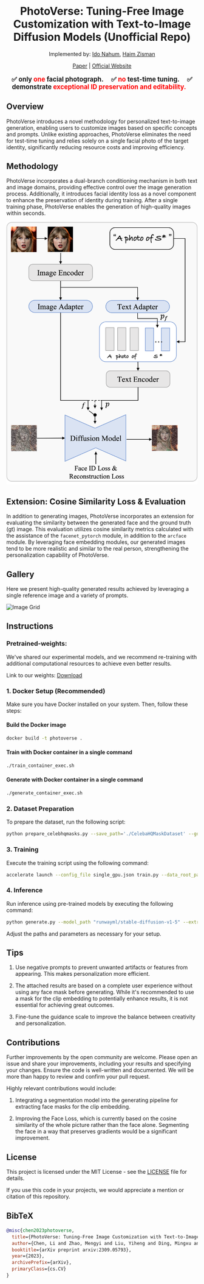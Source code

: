 <div align="center">

# PhotoVerse: Tuning-Free Image Customization with Text-to-Image Diffusion Models (Unofficial Repo)
Implemented by: [Ido Nahum](https://github.com/idonahum), [Haim Zisman](https://github.com/Haimzis) 

[Paper](https://arxiv.org/abs/2309.05793) | [Official Website](https://photoverse2d.github.io/)
</div>

<p class="serif" style="text-align: center; font-weight: bold; font-size: 1.2em">
  ✅ only <span style="color: red; font-weight: bold">one</span> facial photograph.&nbsp;&nbsp;&nbsp;&nbsp;
  ✅ <b><span style="color: red; font-weight: bold">no</span> test-time tuning.&nbsp;&nbsp;&nbsp;&nbsp;</b>
  ✅ <b>demonstrate <span style="color: red; font-weight: bold">exceptional ID preservation and editability.</span>&nbsp;&nbsp;&nbsp;&nbsp;</b>
</p>

## Overview

PhotoVerse introduces a novel methodology for personalized text-to-image generation, enabling users to customize images based on specific concepts and prompts. Unlike existing approaches, PhotoVerse eliminates the need for test-time tuning and relies solely on a single facial photo of the target identity, significantly reducing resource costs and improving efficiency.

## Methodology

PhotoVerse incorporates a dual-branch conditioning mechanism in both text and image domains, providing effective control over the image generation process. Additionally, it introduces facial identity loss as a novel component to enhance the preservation of identity during training. After a single training phase, PhotoVerse enables the generation of high-quality images within seconds.

![Framework](figs/framework.png)

## Extension: Cosine Similarity Loss & Evaluation

In addition to generating images, PhotoVerse incorporates an extension for evaluating the similarity between the generated face and the ground truth (gt) image. This evaluation utilizes cosine similarity metrics calculated with the assistance of the `facenet_pytorch` module, in addition to the `arcface` module. By leveraging face embedding modules, our generated images tend to be more realistic and similar to the real person, strengthening the personalization capability of PhotoVerse.


## Gallery

Here we present high-quality generated results achieved by leveraging a single reference image and a variety of prompts.

![Image Grid](figs/image_grid.png)


## Instructions

### Pretrained-weights:
We've shared our experimental models, and we recommend re-training with additional computational resources to achieve even better results.

Link to our weights: [Download](https://tinyurl.com/PhotoVerse)

### 1. Docker Setup (Recommended)

Make sure you have Docker installed on your system. Then, follow these steps:

#### Build the Docker image
```bash
docker build -t photoverse .
```
#### Train with Docker container in a single command
```bash
./train_container_exec.sh
```
#### Generate with Docker container in a single command
```bash
./generate_container_exec.sh
```

### 2. Dataset Preparation

To prepare the dataset, run the following script:
```bash
python prepare_celebhqmasks.py --save_path='./CelebaHQMaskDataset' --gdrive_file_id='1RGiGeumP_xVDN4RBC0K2m7Vh43IKSUPn' --force_download --force_extract --force_mask_creation --force_split
```

### 3. Training

Execute the training script using the following command:
```bash
accelerate launch --config_file single_gpu.json train.py --data_root_path CelebaHQMaskDataset/train --mask_subfolder masks --output_dir photoverse_arcface_lora --max_train_steps 40000 --train_batch_size 16  --pretrained_photoverse_path weights/photoverse_final_with_lora_config.pt --report_to wandb --use_facenet_loss
```

### 4. Inference

Run inference using pre-trained models by executing the following command:
```bash
python generate.py --model_path "runwayml/stable-diffusion-v1-5" --extra_num_tokens 4 --encoder_layers_idx 4 8 12 16 --guidance_scale 1.0 --checkpoint_path "exp1/40k_simple.pt" --input_image_path 'CelebaHQMaskDataset/train/images/23.jpg' --output_image_path "generated_image" --num_timesteps 50 --results_dir "results" --text "a photo of a {}"
```
Adjust the paths and parameters as necessary for your setup.

## Tips
1. Use negative prompts to prevent unwanted artifacts or features from appearing. This makes personalization more efficient.

2. The attached results are based on a complete user experience without using any face mask before generating. While it's recommended to use a mask for the clip embedding to potentially enhance results, it is not essential for achieving great outcomes.

3. Fine-tune the guidance scale to improve the balance between creativity and personalization.

## Contributions
Further improvements by the open community are welcome. Please open an issue and share your improvements, including your results and specifying your changes. Ensure the code is well-written and documented. We will be more than happy to review and confirm your pull request.

Highly relevant contributions would include:
1. Integrating a segmentation model into the generating pipeline for extracting face masks for the clip embedding.

2. Improving the Face Loss, which is currently based on the cosine similarity of the whole picture rather than the face alone. Segmenting the face in a way that preserves gradients would be a significant improvement.

## License

This project is licensed under the MIT License - see the [LICENSE](LICENSE) file for details.

If you use this code in your projects, we would appreciate a mention or citation of this repository.

## BibTeX

```bibtex
@misc{chen2023photoverse,
  title={PhotoVerse: Tuning-Free Image Customization with Text-to-Image Diffusion Models},
  author={Chen, Li and Zhao, Mengyi and Liu, Yiheng and Ding, Mingxu and Song, Yangyang and Wang, Shizun and Wang, Xu and Yang, Hao and Liu, Jing and Du, Kang and others},
  booktitle={arXiv preprint arxiv:2309.05793},
  year={2023},
  archivePrefix={arXiv},
  primaryClass={cs.CV}
}
